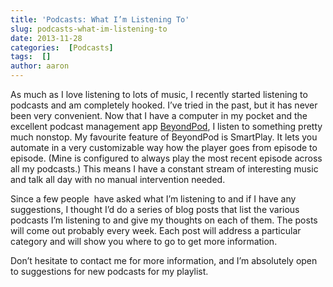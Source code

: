 ```yaml
---
title: 'Podcasts: What I’m Listening To'
slug: podcasts-what-im-listening-to
date: 2013-11-28
categories:  [Podcasts]
tags:  []
author: aaron
---
```


As much as I love listening to lots of music, I recently started listening to podcasts and am completely hooked. I’ve tried in the past, but it has never been very convenient. Now that I have a computer in my pocket and the excellent podcast management app [BeyondPod](http://www.beyondpod.com/), I listen to something pretty much nonstop. My favourite feature of BeyondPod is SmartPlay. It lets you automate in a very customizable way how the player goes from episode to episode. (Mine is configured to always play the most recent episode across all my podcasts.) This means I have a constant stream of interesting music and talk all day with no manual intervention needed.

Since a few people  have asked what I’m listening to and if I have any suggestions, I thought I’d do a series of blog posts that list the various podcasts I’m listening to and give my thoughts on each of them. The posts will come out probably every week. Each post will address a particular category and will show you where to go to get more information.

Don’t hesitate to contact me for more information, and I’m absolutely open to suggestions for new podcasts for my playlist.
